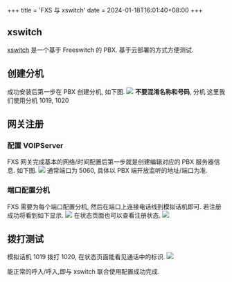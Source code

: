 +++
title = 'FXS 与 xswitch'
date = 2024-01-18T16:01:40+08:00
+++

## xswitch
[xswitch](https://xswitch.cn/) 是一个基于 Freeswitch 的 PBX. 基于云部署的方式方便测试.


## 创建分机
成功安装后第一步在 PBX 创建分机, 如下图.
![](/img/xswitch/extension.png)
**不要混淆名称和号码**, 分机 这里我们使用分机 1019, 1020


## 网关注册
### 配置 VOIPServer
FXS 网关完成基本的网络/时间配置后第一步就是创建编辑对应的 PBX 服务器信息. 如下图.
![](/img/xswitch/gateway_voipserver.png)
通常端口为 5060, 具体以 PBX 端开放监听的地址/端口为准.
### 端口配置分机
FXS 需要为每个端口配置分机, 然后在端口上连接电话线到模拟话机即可.
若注册成功将看到如下显示.
![](/img/xswitch/gateway_fxs-port.png)
在状态页面也可以查看注册状态.
![](/img/xswitch/gateway_dashboard_port.png)

## 拨打测试

模拟话机 1019 拨打 1020, 在状态页面能看见通话中的标识.
![](/img/xswitch/gateway_dashboard_call.png)

能正常的呼入/呼入,即与 xswitch 联合使用配置成功完成.